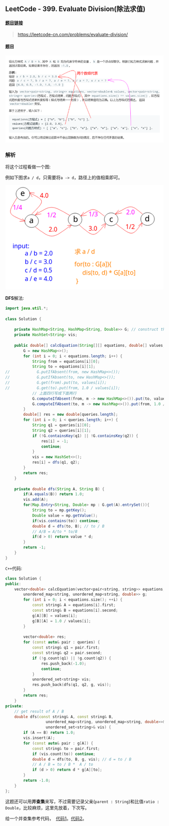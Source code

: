 ## LeetCode - 399. Evaluate Division(除法求值)

#### [题目链接](https://leetcode-cn.com/problems/evaluate-division/)

> https://leetcode-cn.com/problems/evaluate-division/

#### 题目

![399_t.png](images/399_t.png)

### 解析

将这个过程看做一个图:

例如下图求`a / d`，只需要将`a -> d`，路径上的值相乘即可。

![399_s.png](images/399_s.png)

**DFS**解法:

```java
import java.util.*;

class Solution {

    private HashMap<String, HashMap<String, Double>> G; // construct the Graph
    private HashSet<String> vis;

    public double[] calcEquation(String[][] equations, double[] values, String[][] queries) {
        G = new HashMap<>();
        for (int i = 0; i < equations.length; i++) {
            String from = equations[i][0];
            String to = equations[i][1];
//            G.putIfAbsent(from, new HashMap<>());
//            G.putIfAbsent(to, new HashMap<>());
//            G.get(from).put(to, values[i]);
//            G.get(to).put(from, 1.0 / values[i]);
            // 上面四行写成下面两行
            G.computeIfAbsent(from, m -> new HashMap<>()).put(to, values[i]);
            G.computeIfAbsent(to, m -> new HashMap<>()).put(from, 1.0 / values[i]);
        }
        double[] res = new double[queries.length];
        for (int i = 0; i < queries.length; i++) {
            String q1 = queries[i][0];
            String q2 = queries[i][1];
            if (!G.containsKey(q1) || !G.containsKey(q2)) {
                res[i] = -1;
                continue;
            }
            vis = new HashSet<>();
            res[i] = dfs(q1, q2);
        }
        return res;
    }

    private double dfs(String A, String B) {
        if(A.equals(B)) return 1.0;
        vis.add(A);
        for(Map.Entry<String, Double> mp : G.get(A).entrySet()){
            String to = mp.getKey();
            Double value = mp.getValue();
            if(vis.contains(to)) continue;
            double d = dfs(to, B); // to / B
            // A/B = A/to * to/B
            if(d > 0) return value * d;
        }
        return -1;
    }
}
```

`C++`代码:

```cpp
class Solution {
public:
    vector<double> calcEquation(vector<pair<string, string>> equations, vector<double>& values, vector<pair<string, string>> queries) {
        unordered_map<string, unordered_map<string, double>> g;        
        for (int i = 0; i < equations.size(); ++i) {
            const string& A = equations[i].first;
            const string& B = equations[i].second;
            g[A][B] = values[i];
            g[B][A] = 1.0 / values[i];
        }
        
        vector<double> res;
        for (const auto& pair : queries) {
            const string& q1 = pair.first;
            const string& q2 = pair.second;
            if (!g.count(q1) || !g.count(q2)) {
                res.push_back(-1.0);
                continue;
            }
            unordered_set<string> vis;            
            res.push_back(dfs(q1, q2, g, vis));
        }
        return res;
    }
private:
    // get result of A / B
    double dfs(const string& A, const string& B, 
                  unordered_map<string, unordered_map<string, double>>& g,
                  unordered_set<string>& vis) {        
        if (A == B) return 1.0;
        vis.insert(A);
        for (const auto& pair : g[A]) {
            const string& to = pair.first;
            if (vis.count(to)) continue;
            double d = dfs(to, B, g, vis); // d = to / B
            // A / B = to / B *  A / to
            if (d > 0) return d * g[A][to];
        }        
        return -1.0;
    }
};

```

这题还可以用**并查集**来写，不过需要记录父亲(`parent : String`)和比值`ratio : Double`，比较麻烦，这里先放着，下次写。

给一个并查集参考代码，　[代码1](https://leetcode.com/problems/evaluate-division/discuss/180282/Java-Union-Find-solution-beats-100)。[代码2](https://leetcode.com/problems/evaluate-division/discuss/183185/Java-UnionFind-VS-DFS-andand-Time-Complexity-Analysis)。
